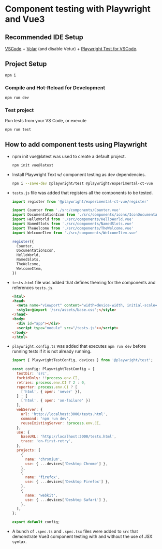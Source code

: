 # Component testing with Playwright and Vue3

## Recommended IDE Setup

[VSCode](https://code.visualstudio.com/) + [Volar](https://marketplace.visualstudio.com/items?itemName=johnsoncodehk.volar) (and disable Vetur) + [Playwright Test for VSCode](https://marketplace.visualstudio.com/items?itemName=ms-playwright.playwright).

## Project Setup

```sh
npm i
```

### Compile and Hot-Reload for Development

```sh
npm run dev
```

### Test project

Run tests from your VS Code, or execute

```sh
npm run test
```

## How to add component tests using Playwright

- npm init vue@latest was used to create a default project.

    ```sh
    npm init vue@latest
    ```

- Install Playwright Text w/ component testing as dev dependencies.

    ```sh
    npm i --save-dev @playwright/test @playwright/experimental-ct-vue
    ```

- `tests.js` file was added that registers all the components to be tested.

    ```js
    import register from '@playwright/experimental-ct-vue/register'

    import Counter from './src/components/Counter.vue'
    import DocumentationIcon from './src/components/icons/IconDocumentation.vue'
    import HelloWorld from './src/components/HelloWorld.vue'
    import NamedSlots from './src/components/NamedSlots.vue'
    import TheWelcome from './src/components/TheWelcome.vue'
    import WelcomeItem from './src/components/WelcomeItem.vue'

    register({
      Counter,
      DocumentationIcon,
      HelloWorld,
      NamedSlots,
      TheWelcome,
      WelcomeItem,
    })
    ```
- `tests.html` file was added that defines theming for the components and references `tests.js`.
    ```html
    <html>
    <head>
      <meta name="viewport" content="width=device-width, initial-scale=1.0" />
      <style>@import '/src/assets/base.css';</style>
    </head>
    <body>
      <div id="app"></div>
      <script type="module" src="/tests.js"></script>
    </body>
    </html>
    ```
- `playwright.config.ts` was added that executes `npm run dev` before running tests if it is not already running.
    ```js
    import { PlaywrightTestConfig, devices } from '@playwright/test';

    const config: PlaywrightTestConfig = {
      testDir: 'src',
      forbidOnly: !!process.env.CI,
      retries: process.env.CI ? 2 : 0,
      reporter: process.env.CI ? [
        ['html', { open: 'never' }],
      ] : [
        ['html', { open: 'on-failure' }]
      ],
      webServer: {
        url: 'http://localhost:3000/tests.html',
        command: 'npm run dev',
        reuseExistingServer: !process.env.CI,
      },
      use: {
        baseURL: 'http://localhost:3000/tests.html',
        trace: 'on-first-retry',
      },
      projects: [
        {
          name: 'chromium',
          use: { ...devices['Desktop Chrome'] },
        },
        {
          name: 'firefox',
          use: { ...devices['Desktop Firefox'] },
        },
        {
          name: 'webkit',
          use: { ...devices['Desktop Safari'] },
        },
      ],
    };

    export default config;
    ```
- A bunch of `.spec.ts` and `.spec.tsx` files were added to `src` that demonstrate Vue3 component testing with and without the use of JSX syntax.
